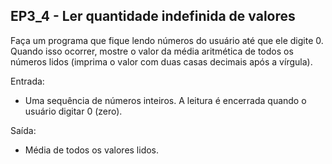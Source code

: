 ## EP3_4 - Ler quantidade indefinida de valores

Faça um programa que fique lendo números do usuário até que ele digite 0. Quando isso ocorrer, mostre o valor da média aritmética de todos os números lidos (imprima o valor com duas casas decimais após a vírgula).

Entrada:
- Uma sequência de números inteiros. A leitura é encerrada quando o usuário digitar 0 (zero).

Saída:
- Média de todos os valores lidos.
